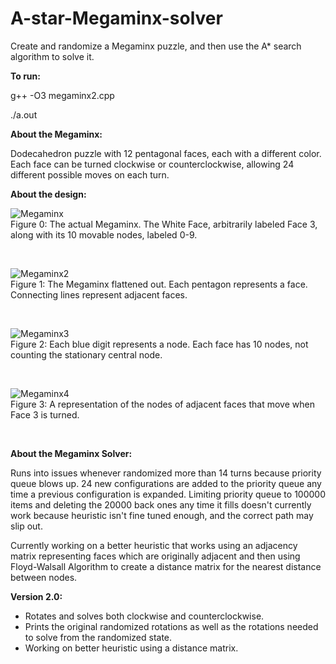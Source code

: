 # A-star-Megaminx-solver
Create and randomize a Megaminx puzzle, and then use the A* search algorithm to solve it.


**To run:**

g++ -O3 megaminx2.cpp

./a.out <br/>

**About the Megaminx:**

Dodecahedron puzzle with 12 pentagonal faces, each with a different color. Each face can be turned clockwise or counterclockwise, allowing 24 different possible moves on each turn. 

**About the design:**

![Megaminx](https://i.ibb.co/BwtbZfC/megaminx5.png)<br/>
Figure 0: The actual Megaminx. The White Face, arbitrarily labeled Face 3, along with its 10 movable nodes, labeled 0-9.

<br/>

![Megaminx2](https://i.ibb.co/hX72ZNC/megaminx2.jpg) <br/>
Figure 1: The Megaminx flattened out. Each pentagon represents a face. Connecting lines represent adjacent faces. 

<br/>

![Megaminx3](https://i.ibb.co/NFyBSfz/megaminx3.jpg)<br/>
Figure 2: Each blue digit represents a node. Each face has 10 nodes, not counting the stationary central node. 

<br/>

![Megaminx4](https://i.ibb.co/rydjL5L/megaminx4.jpg)<br/>
Figure 3: A representation of the nodes of adjacent faces that move when Face 3 is turned. 

<br/>

**About the Megaminx Solver:**

Runs into issues whenever randomized more than 14 turns because priority queue blows up. 24 new configurations are added to the priority queue any time a previous configuration is expanded. Limiting priority queue to 100000 items and deleting the 20000 back ones any time it fills doesn't currently work because heuristic isn't fine tuned enough, and the correct path may slip out.

Currently working on a better heuristic that works using an adjacency matrix representing faces which are originally adjacent and then using Floyd-Walsall Algorithm to create a distance matrix for the nearest distance between nodes.

**Version 2.0:**

* Rotates and solves both clockwise and counterclockwise.
* Prints the original randomized rotations as well as the rotations needed to solve from the randomized state.
* Working on better heuristic using a distance matrix.
